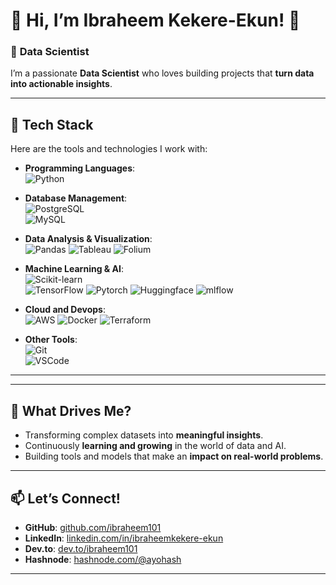 # 🌟 **Hi, I’m Ibraheem Kekere-Ekun!** 👋  

### 🚀 **Data Scientist**  
I’m a passionate **Data Scientist** who loves building projects that **turn data into actionable insights**.

---

## 🔧 **Tech Stack**
Here are the tools and technologies I work with:  
- **Programming Languages**:  
  ![Python](https://img.shields.io/badge/Python-FFD43B?style=for-the-badge&logo=python&logoColor=blue)  

- **Database Management**:  
  ![PostgreSQL](https://img.shields.io/badge/PostgreSQL-316192?style=for-the-badge&logo=postgresql&logoColor=white)  
  ![MySQL](https://img.shields.io/badge/MySQL-005C84?style=for-the-badge&logo=mysql&logoColor=white)

- **Data Analysis & Visualization**:  
  ![Pandas](https://img.shields.io/badge/Pandas-2C2D72?style=for-the-badge&logo=pandas&logoColor=white)
  ![Tableau](https://img.shields.io/badge/Tableau-E97627?style=for-the-badge&logo=Tableau&logoColor=white)
  ![Folium](https://img.shields.io/badge/Folium-77B829?style=for-the-badge&logo=folium&logoColor=white)

- **Machine Learning & AI**:  
  ![Scikit-learn](https://img.shields.io/badge/scikit_learn-F7931E?style=for-the-badge&logo=scikit-learn&logoColor=white)  
  ![TensorFlow](https://img.shields.io/badge/TensorFlow-FF6F00?style=for-the-badge&logo=tensorflow&logoColor=white)
  ![Pytorch](https://img.shields.io/badge/PyTorch-EE4C2C?style=for-the-badge&logo=pytorch&logoColor=white)
  ![Huggingface](https://img.shields.io/badge/-HuggingFace-FDEE21?style=for-the-badge&logo=HuggingFace&logoColor=black)
  ![mlflow](https://img.shields.io/badge/mlflow-%23d9ead3.svg?style=for-the-badge&logo=numpy&logoColor=blue)

- **Cloud and Devops**:  
  ![AWS](https://img.shields.io/badge/AWS-%23FF9900.svg?style=for-the-badge&logo=amazon-aws&logoColor=white)
  ![Docker](https://img.shields.io/badge/Docker-2CA5E0?style=for-the-badge&logo=docker&logoColor=white)
  ![Terraform](https://img.shields.io/badge/Terraform-7B42BC?style=for-the-badge&logo=terraform&logoColor=white)

- **Other Tools**:  
  ![Git](https://img.shields.io/badge/GIT-E44C30?style=for-the-badge&logo=git&logoColor=white)  
  ![VSCode](https://img.shields.io/badge/VSCode-0078D4?style=for-the-badge&logo=visual%20studio%20code&logoColor=white)

---

<!---

## 📚 **Current Projects**
Here’s what I’m currently working on:  
- 🔍 **Fraudulent Ride Detection**: Analyzing transportation data to detect anomalies and predict fraud using **PostgreSQL**, **Python**, and **Machine Learning**.  
- 📊 **Sales Forecasting**: Building a forecasting model for retail sales trends using **Time Series Analysis**.  

---

## 🌟 **Portfolio Highlights**
Some of my notable projects:  
1. **[Fraud Detection in Credit Card Transactions](#)**:  
   Identified fraudulent patterns in credit card data using advanced SQL queries and anomaly detection techniques.  
   
2. **[E-commerce Customer Segmentation](#)**:  
   Implemented clustering algorithms to segment customers based on behavior and purchase patterns.

3. **[Interactive Data Dashboards](#)**:  
   Built interactive dashboards using **Plotly Dash** and **Streamlit** for visualizing key business metrics.
-->
---

## 🎯 **What Drives Me?**
- Transforming complex datasets into **meaningful insights**.
- Continuously **learning and growing** in the world of data and AI.
- Building tools and models that make an **impact on real-world problems**.

---

## 📫 **Let’s Connect!**
- **GitHub**: [github.com/ibraheem101](https://github.com/ibraheem101)  
- **LinkedIn**: [linkedin.com/in/ibraheemkekere-ekun](https://www.linkedin.com/in/ibraheemkekere-ekun/)
- **Dev.to**: [dev.to/ibraheem101](https://dev.to/ibraheem101)
- **Hashnode**: [hashnode.com/@ayohash](https://hashnode.com/@ayohash)  



---
